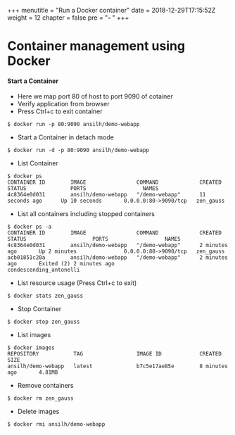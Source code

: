 +++
menutitle = "Run a Docker container"
date = 2018-12-29T17:15:52Z
weight = 12
chapter = false
pre = "<b>- </b>"
+++

# Container management using Docker

#### Start a Container
- Here we map port 80 of host to port 9090 of cotainer
- Verify application from browser
- Press Ctrl+c to exit container

```shell
$ docker run -p 80:9090 ansilh/demo-webapp
```

- Start a Container in detach mode

```shell
$ docker run -d -p 80:9090 ansilh/demo-webapp
```

- List Container

```shell
$ docker ps
CONTAINER ID        IMAGE                COMMAND             CREATED             STATUS              PORTS                  NAMES
4c8364e0d031        ansilh/demo-webapp   "/demo-webapp"      11 seconds ago      Up 10 seconds       0.0.0.0:80->9090/tcp   zen_gauss
```

- List all containers including stopped containers

```shell
$ docker ps -a
CONTAINER ID        IMAGE                COMMAND             CREATED             STATUS                     PORTS                  NAMES
4c8364e0d031        ansilh/demo-webapp   "/demo-webapp"      2 minutes ago       Up 2 minutes               0.0.0.0:80->9090/tcp   zen_gauss
acb01851c20a        ansilh/demo-webapp   "/demo-webapp"      2 minutes ago       Exited (2) 2 minutes ago                          condescending_antonelli
```

- List resource usage (Press Ctrl+c to exit)

```shell
$ docker stats zen_gauss
```

- Stop Container

```shell
$ docker stop zen_gauss
```

- List images

```shell
$ docker images
REPOSITORY           TAG                 IMAGE ID            CREATED             SIZE
ansilh/demo-webapp   latest              b7c5e17ae85e        8 minutes ago       4.81MB
```

- Remove containers

```shell
$ docker rm zen_gauss
```

- Delete images

```shell
$ docker rmi ansilh/demo-webapp
```

